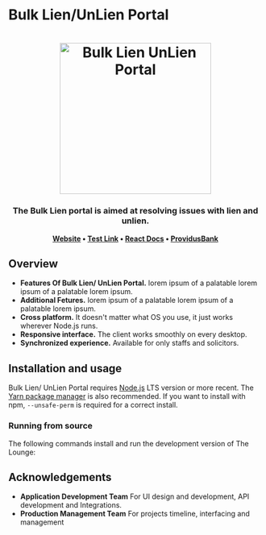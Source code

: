 # Bulk Lien/UnLien Portal

<h1 align="center">
    <img
        width="300"
        alt="Bulk Lien UnLien Portal"
        src='https://encrypted-tbn0.gstatic.com/images?q=tbn:ANd9GcS7bqGteJKBgXyFGQLU_L9PdNYSst_HrWiiEg&usqp=CAU'>
</h1>

<h3 align="center">
    The Bulk Lien portal is aimed at resolving issues with lien and unlien.
</h3>

<p align="center">
    <strong>
        <a href="#">Website</a>
        •
        <a href="#">Test Link</a>
        •
        <a href="https://react.dev/">React Docs</a>
    •
        <a href="https://www.providusbank.com/">ProvidusBank</a>
    </strong>
</p>

## Overview

- **Features Of Bulk Lien/ UnLien Portal.** lorem ipsum of a palatable lorem ipsum of a palatable lorem ipsum.
- **Additional Fetures.** lorem ipsum of a palatable lorem ipsum of a palatable lorem ipsum.
- **Cross platform.** It doesn't matter what OS you use, it just works wherever Node.js runs.
- **Responsive interface.** The client works smoothly on every desktop.
- **Synchronized experience.** Available for only staffs and solicitors.

## Installation and usage

Bulk Lien/ UnLien Portal requires [Node.js](https://nodejs.org/) LTS version or more recent.
The [Yarn package manager](https://yarnpkg.com/) is also recommended.
If you want to install with npm, `--unsafe-perm` is required for a correct install.

### Running from source

The following commands install and run the development version of The Lounge:

<!-- ```sh
git clone git@bitbucket.org:nndukwe/customer360v2.git
cd customer360v2
yarn install
yarn start
``` -->

## **Acknowledgements**

- **Application Development Team** For UI design and development, API development and Integrations.
- **Production Management Team** For projects timeline, interfacing and management
